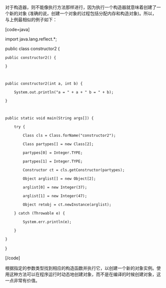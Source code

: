 对于构造器，则不能像执行方法那样进行，因为执行一个构造器就意味着创建了一个新的对象 (准确的说，创建一个对象的过程包括分配内存和构造对象)。所以，与上例最相似的例子如下：
[code=java]
import java.lang.reflect.*;

public class constructor2 {
	public constructor2() {
	}

	public constructor2(int a, int b) {
		System.out.println("a = " + a + " b = " + b);
	}

	public static void main(String args[]) {
		try {
			Class cls = Class.forName("constructor2");
			Class partypes[] = new Class[2];
			partypes[0] = Integer.TYPE;
			partypes[1] = Integer.TYPE;
			Constructor ct = cls.getConstructor(partypes);
			Object arglist[] = new Object[2];
			arglist[0] = new Integer(37);
			arglist[1] = new Integer(47);
			Object retobj = ct.newInstance(arglist);
		} catch (Throwable e) {
			System.err.println(e);
		}
	}
}
[/code]
根据指定的参数类型找到相应的构造函数并执行它，以创建一个新的对象实例。使用这种方法可以在程序运行时动态地创建对象，而不是在编译的时候创建对象，这一点非常有价值。